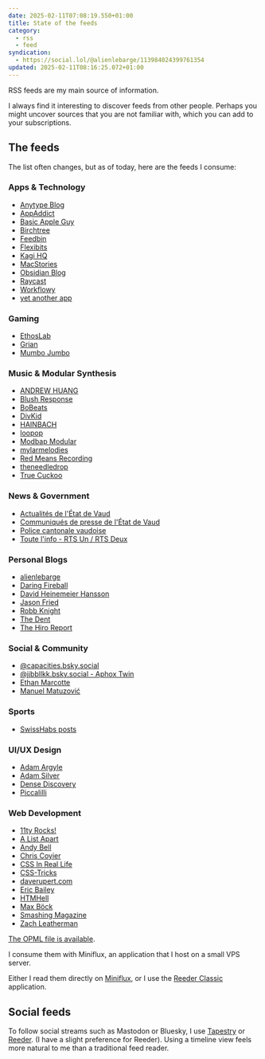 ```yaml
---
date: 2025-02-11T07:08:19.550+01:00
title: State of the feeds
category:
  - rss
  - feed
syndication:
  - https://social.lol/@alienlebarge/113984024399761354
updated: 2025-02-11T08:16:25.072+01:00
---
```


RSS feeds are my main source of information. 

I always find it interesting to discover feeds from other people. Perhaps you might uncover sources that you are not familiar with, which you can add to your subscriptions.

## The feeds

The list often changes, but as of today, here are the feeds I consume:

### Apps & Technology
- [Anytype Blog](https://blog.anytype.io/)
- [AppAddict](https://appaddict.app)
- [Basic Apple Guy](https://basicappleguy.com/)
- [Birchtree](https://birchtree.me/)
- [Feedbin](https://feedbin.com)
- [Flexibits](https://flexibits.com/blog)
- [Kagi HQ](https://mastodon.social/@kagihq)
- [MacStories](https://www.macstories.net)
- [Obsidian Blog](https://obsidian.md/)
- [Raycast](https://www.youtube.com/channel/UCPvOHaaP9E6FqSqG1NMV_Hw)
- [Workflowy](https://blog.workflowy.com)
- [yet another app](https://apps.icymi.lol)

### Gaming
- [EthosLab](https://www.youtube.com/channel/UCFKDEp9si4RmHFWJW1vYsMA)
- [Grian](https://www.youtube.com/channel/UCR9Gcq0CMm6YgTzsDxAxjOQ)
- [Mumbo Jumbo](https://www.youtube.com/channel/UChFur_NwVSbUozOcF_F2kMg)

### Music & Modular Synthesis
- [ANDREW HUANG](https://www.youtube.com/channel/UCdcemy56JtVTrsFIOoqvV8g)
- [Blush Response](https://www.youtube.com/channel/UCCLYMSnnC4C31Ocr2BZta3g)
- [BoBeats](https://www.youtube.com/channel/UCFTK8Oiiny_vt4tzZkM4X0A)
- [DivKid](https://www.youtube.com/channel/UC1zIiKvJIi7aYl2N68pWF8g)
- [HAINBACH](https://www.youtube.com/channel/UCeovElJP0n0i8ADaPsRSd8g)
- [loopop](https://www.youtube.com/channel/UC-RA5BzE_BnZhf5iVdNF1hA)
- [Modbap Modular](https://www.youtube.com/channel/UCy93plXWtUHT85ehlc8xdlA)
- [mylarmelodies](https://www.youtube.com/channel/UCz0l5LJhNQkktxKWcGUtWxg)
- [Red Means Recording](https://www.youtube.com/channel/UChnxLLvzviaR5NeKOevB8iQ)
- [theneedledrop](https://www.youtube.com/channel/UCt7fwAhXDy3oNFTAzF2o8Pw)
- [True Cuckoo](https://www.youtube.com/channel/UCOojfmX4Wq3Ww-XP_IkvviQ)

### News & Government
- [Actualités de l'État de Vaud](https://www.vd.ch/)
- [Communiqués de presse de l'État de Vaud](https://www.vd.ch/)
- [Police cantonale vaudoise](https://www.vd.ch/djes/polcant/communiques-de-presse)
- [Toute l'info - RTS Un / RTS Deux](https://www.rts.ch/info/?rts_source=rss)

### Personal Blogs
- [alienlebarge](https://alienlebarge.ch)
- [Daring Fireball](https://daringfireball.net/)
- [David Heinemeier Hansson](https://world.hey.com/dhh)
- [Jason Fried](https://world.hey.com/jason)
- [Robb Knight](https://rknight.me/)
- [The Dent](https://thedent.net)
- [The Hiro Report](https://www.hiro.report)

### Social & Community
- [@capacities.bsky.social](https://bsky.app/profile/capacities.bsky.social)
- [@jjbbllkk.bsky.social - Aphox Twin](https://bsky.app/profile/jjbbllkk.bsky.social)
- [Ethan Marcotte](https://follow.ethanmarcotte.com/@beep)
- [Manuel Matuzović](https://front-end.social/@matuzo)

### Sports
- [SwissHabs posts](http://www.swisshabs.ch)

### UI/UX Design
- [Adam Argyle](https://nerdy.dev)
- [Adam Silver](https://adamsilver.io)
- [Dense Discovery](https://www.densediscovery.com)
- [Piccalilli](https://piccalil.li/)

### Web Development
- [11ty Rocks!](https://11ty.rocks)
- [A List Apart](https://alistapart.com)
- [Andy Bell](https://andy-bell.co.uk/)
- [Chris Coyier](https://chriscoyier.net)
- [CSS In Real Life](https://css-irl.info/)
- [CSS-Tricks](https://css-tricks.com)
- [daverupert.com](https://daverupert.com)
- [Eric Bailey](https://ericwbailey.website)
- [HTMHell](https://htmhell.dev)
- [Max Böck](https://mxb.dev)
- [Smashing Magazine](https://www.smashingmagazine.com/)
- [Zach Leatherman](https://www.zachleat.com/)

[The OPML file is available](https://gist.github.com/alienlebarge/051ef5a1a110aaa6c4dd169577ed9e9b).

I consume them with Miniflux, an application that I host on a small VPS server.

Either I read them directly on [Miniflux](https://miniflux.app), or I use the [Reeder Classic](https://reederapp.com/classic/) application.

## Social feeds

To follow social streams such as Mastodon or Bluesky, I use [Tapestry](https://usetapestry.com) or [Reeder](https://reederapp.com). (I have a slight preference for Reeder). Using a timeline view feels more natural to me than a traditional feed reader.


